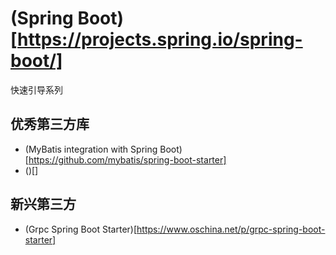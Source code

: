 # (Spring Boot)[https://projects.spring.io/spring-boot/]
快速引导系列

## 优秀第三方库
- (MyBatis integration with Spring Boot)[https://github.com/mybatis/spring-boot-starter]
- ()[]

## 新兴第三方
- (Grpc Spring Boot Starter)[https://www.oschina.net/p/grpc-spring-boot-starter]